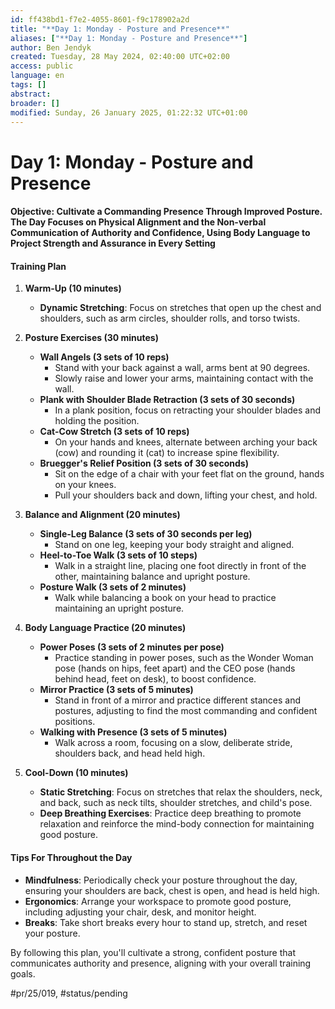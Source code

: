 ```yaml
---
id: ff438bd1-f7e2-4055-8601-f9c178902a2d
title: "**Day 1: Monday - Posture and Presence**"
aliases: ["**Day 1: Monday - Posture and Presence**"]
author: Ben Jendyk
created: Tuesday, 28 May 2024, 02:40:00 UTC+02:00
access: public
language: en
tags: []
abstract:
broader: []
modified: Sunday, 26 January 2025, 01:22:32 UTC+01:00
---
```


# **Day 1: Monday - Posture and Presence**

#### **Objective**: Cultivate a Commanding Presence Through Improved Posture. The Day Focuses on Physical Alignment and the Non-verbal Communication of Authority and Confidence, Using Body Language to Project Strength and Assurance in Every Setting

#### **Training Plan**

1. **Warm-Up (10 minutes)**
	- **Dynamic Stretching**: Focus on stretches that open up the chest and shoulders, such as arm circles, shoulder rolls, and torso twists.

2. **Posture Exercises (30 minutes)**
	- **Wall Angels (3 sets of 10 reps)**
	  - Stand with your back against a wall, arms bent at 90 degrees.
	  - Slowly raise and lower your arms, maintaining contact with the wall.
	- **Plank with Shoulder Blade Retraction (3 sets of 30 seconds)**
	  - In a plank position, focus on retracting your shoulder blades and holding the position.
	- **Cat-Cow Stretch (3 sets of 10 reps)**
	  - On your hands and knees, alternate between arching your back (cow) and rounding it (cat) to increase spine flexibility.
	- **Bruegger's Relief Position (3 sets of 30 seconds)**
	  - Sit on the edge of a chair with your feet flat on the ground, hands on your knees.
	  - Pull your shoulders back and down, lifting your chest, and hold.

3. **Balance and Alignment (20 minutes)**
	- **Single-Leg Balance (3 sets of 30 seconds per leg)**
	  - Stand on one leg, keeping your body straight and aligned.
	- **Heel-to-Toe Walk (3 sets of 10 steps)**
	  - Walk in a straight line, placing one foot directly in front of the other, maintaining balance and upright posture.
	- **Posture Walk (3 sets of 2 minutes)**
	  - Walk while balancing a book on your head to practice maintaining an upright posture.

4. **Body Language Practice (20 minutes)**
	- **Power Poses (3 sets of 2 minutes per pose)**
	  - Practice standing in power poses, such as the Wonder Woman pose (hands on hips, feet apart) and the CEO pose (hands behind head, feet on desk), to boost confidence.
	- **Mirror Practice (3 sets of 5 minutes)**
	  - Stand in front of a mirror and practice different stances and postures, adjusting to find the most commanding and confident positions.
	- **Walking with Presence (3 sets of 5 minutes)**
	  - Walk across a room, focusing on a slow, deliberate stride, shoulders back, and head held high.

5. **Cool-Down (10 minutes)**
	- **Static Stretching**: Focus on stretches that relax the shoulders, neck, and back, such as neck tilts, shoulder stretches, and child's pose.
	- **Deep Breathing Exercises**: Practice deep breathing to promote relaxation and reinforce the mind-body connection for maintaining good posture.

#### **Tips For Throughout the Day**

- **Mindfulness**: Periodically check your posture throughout the day, ensuring your shoulders are back, chest is open, and head is held high.
- **Ergonomics**: Arrange your workspace to promote good posture, including adjusting your chair, desk, and monitor height.
- **Breaks**: Take short breaks every hour to stand up, stretch, and reset your posture.

By following this plan, you'll cultivate a strong, confident posture that communicates authority and presence, aligning with your overall training goals.


#pr/25/019, #status/pending